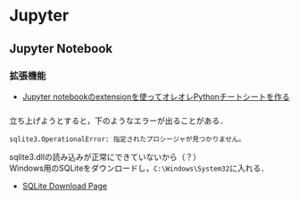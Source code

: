 # Jupyter
## Jupyter Notebook
### 拡張機能
- [Jupyter notebookのextensionを使ってオレオレPythonチートシートを作る](https://qiita.com/hanon/items/1d00a1eac026af0389fb)

### 
立ち上げようとすると，下のようなエラーが出ることがある．  
```
sqlite3.OperationalError: 指定されたプロシージャが見つかりません。
```
sqlite3.dllの読み込みが正常にできていないから（？）  
Windows用のSQLiteをダウンロードし，`C:\Windows\System32`に入れる．  
- [SQLite Download Page](https://www.sqlite.org/download.html)  
